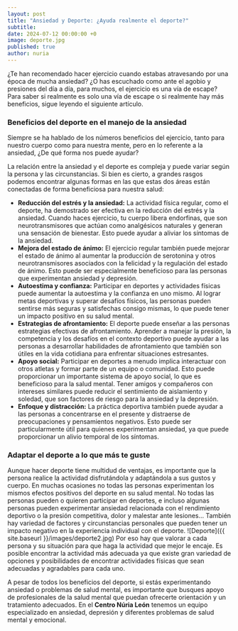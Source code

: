 ```yaml
---
layout: post
title: "Ansiedad y Deporte: ¿Ayuda realmente el deporte?"
subtitle: 
date: 2024-07-12 00:00:00 +0
image: deporte.jpg
published: true
author: nuria
---
```


 ¿Te han recomendado hacer ejercicio cuando estabas atravesando por una época de mucha ansiedad? ¿O has escuchado como ante el agobio y presiones del día a día, para muchos, el ejercicio es una vía de escape? Para saber si realmente es solo una vía de escape o si realmente hay más beneficios, sigue leyendo el siguiente artículo.


<!-- more -->

### Beneficios del deporte en el manejo de la ansiedad

Siempre se ha hablado de los números beneficios del ejercicio, tanto para nuestro cuerpo como para nuestra mente, pero en lo referente a la ansiedad, ¿De qué forma nos puede ayudar?

La relación entre la ansiedad y el deporte es compleja y puede variar según la persona y las circunstancias. Si bien es cierto, a grandes rasgos podemos encontrar algunas formas en las que estas dos áreas están conectadas de forma beneficiosa para nuestra salud:

- **Reducción del estrés y la ansiedad:** La actividad física regular, como el deporte, ha demostrado ser efectiva en la reducción del estrés y la ansiedad. Cuando haces ejercicio, tu cuerpo libera endorfinas, que son neurotransmisores que actúan como analgésicos naturales y generan una sensación de bienestar. Esto puede ayudar a aliviar los síntomas de la ansiedad.
- **Mejora del estado de ánimo:** El ejercicio regular también puede mejorar el estado de ánimo al aumentar la producción de serotonina y otros neurotransmisores asociados con la felicidad y la regulación del estado de ánimo. Esto puede ser especialmente beneficioso para las personas que experimentan ansiedad y depresión.
- **Autoestima y confianza:** Participar en deportes y actividades físicas puede aumentar la autoestima y la confianza en uno mismo. Al lograr metas deportivas y superar desafíos físicos, las personas pueden sentirse más seguras y satisfechas consigo mismas, lo que puede tener un impacto positivo en su salud mental.
- **Estrategias de afrontamiento:** El deporte puede enseñar a las personas estrategias efectivas de afrontamiento. Aprender a manejar la presión, la competencia y los desafíos en el contexto deportivo puede ayudar a las personas a desarrollar habilidades de afrontamiento que también son útiles en la vida cotidiana para enfrentar situaciones estresantes.
- **Apoyo social:** Participar en deportes a menudo implica interactuar con otros atletas y formar parte de un equipo o comunidad. Esto puede proporcionar un importante sistema de apoyo social, lo que es beneficioso para la salud mental. Tener amigos y compañeros con intereses similares puede reducir el sentimiento de aislamiento y soledad, que son factores de riesgo para la ansiedad y la depresión.
- **Enfoque y distracción:** La práctica deportiva también puede ayudar a las personas a concentrarse en el presente y distraerse de preocupaciones y pensamientos negativos. Esto puede ser particularmente útil para quienes experimentan ansiedad, ya que puede proporcionar un alivio temporal de los síntomas.



### Adaptar el deporte a lo que más te guste

Aunque hacer deporte tiene multidud de ventajas, es importante que la persona realice la actividad disfrutándola y adaptándola a sus gustos y cuerpo. En muchas ocasiones no todas las personas experimentan los mismos efectos positivos del deporte en su salud mental. No todas las personas pueden o quieren participar en deportes, e incluso algunas personas pueden experimentar ansiedad relacionada con el rendimiento deportivo o la presión competitiva, dolor y malestar ante lesiones... También hay variedad de factores y circunstancias personales que pueden tener un impacto negativo en la experiencia individual con el deporte.
![Deporte]({{ site.baseurl }}/images/deporte2.jpg)
Por eso hay que valorar a cada persona y su situación para que haga la actividad que mejor le encaje. Es posible encontrar la actividad más adecuada ya que existe gran variedad de opciones y posibilidades de encontrar actividades físicas que sean adecuadas y agradables para cada uno. 

A pesar de todos los beneficios del deporte, si estás experimentando ansiedad o problemas de salud mental, es importante que busques apoyo de profesionales de la salud mental que puedan ofrecerte orientación y un tratamiento adecuados. En el **Centro Núria León** tenemos un equipo especializado en ansiedad, depresión y diferentes problemas de salud mental y emocional.
